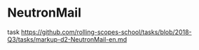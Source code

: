 # NeutronMail
task https://github.com/rolling-scopes-school/tasks/blob/2018-Q3/tasks/markup-d2-NeutronMail-en.md
